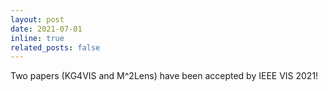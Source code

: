 ```yaml
---
layout: post
date: 2021-07-01
inline: true
related_posts: false
---
```


Two papers (KG4VIS and M^2Lens) have been accepted by IEEE VIS 2021!